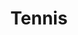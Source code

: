---
title: "Tennis"
excerpt: "Start learning in 2020.9<br/><img src='/images/500x300.png'>"
collection: interests
---